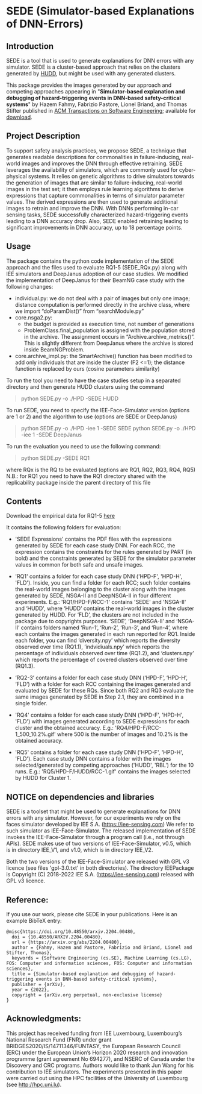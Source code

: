# SEDE (Simulator-based Explanations of DNN-Errors)

## Introduction

SEDE is a tool that is used to generate explanations for DNN errors with any simulator.
SEDE is a cluster-based approach that relies on the clusters generated by [HUDD](https://github.com/SNTSVV/HUDD-Toolset), but might be used with any generated clusters.

This package provides the images generated by our approach and competing approaches appearing in "**Simulator-based explanation and debugging of hazard-triggering events in DNN-based safety-critical systems**" by Hazem Fahmy, Fabrizio Pastore, Lionel Briand, and Thomas Stifter published in [ACM Transactions on Software Engineering](); available for [download](https://arxiv.org/abs/2204.00480).

## Project Description

To support safety analysis practices, we propose SEDE, a technique that generates readable descriptions for commonalities in failure-inducing, real-world images and improves the DNN through effective retraining. SEDE leverages the availability of simulators, which are commonly used for cyber-physical systems. It relies on genetic algorithms to drive simulators towards the generation of images that are similar to failure-inducing, real-world images in the test set; it then employs rule learning algorithms to derive expressions that capture  commonalities in terms of  simulator parameter values. The derived expressions are then used to generate additional images to retrain and improve the DNN. With DNNs performing in-car sensing tasks, SEDE successfully characterized hazard-triggering events leading to a DNN accuracy drop. Also, SEDE enabled retraining leading to significant improvements in DNN accuracy, up to 18 percentage points.

## Usage

The package contains the python code implementation of the SEDE approach and the files used to evaluate RQ1-5 (SEDE_RQx.py) along with IEE simulators and DeepJanus adoption of our case studies. We modified the implementation of DeepJanus for their BeamNG case study with the following changes:
* individual.py: we do not deal with a pair of images but only one image; distance computation is performed directly in the archive class, where we import “doParamDist()” from “searchModule.py” 
* core.nsga2.py: 
  * the budget is provided as execution time, not number of generations 
  * ProblemClass.final_population is assigned with the population stored in the archive. The assignment occurs in “Archive.archive_metrics()”. This is slightly different from DeepJanus where the archive is stored inside BeamNGProblem. 
* core.archive_impl.py: the SmartArchive() function has been modified to add only individuals that are inside the cluster (F2 <=1); the distance function is replaced by ours (cosine parameters similarity) 

To run the tool you need to have the case studies setup in a separated directory and then generate HUDD clusters using the command

> python SEDE.py -o ./HPD -SEDE HUDD

To run SEDE, you need to specify the IEE-Face-Simulator version (options are 1 or 2) and the algorithm to use (options are SEDE or DeepJanus)

> python SEDE.py -o ./HPD -iee 1 -SEDE SEDE
> python SEDE.py -o ./HPD -iee 1 -SEDE DeepJanus

To run the evaluation you need to use the following command:

> python SEDE.py -SEDE RQ1

where RQx is the RQ to be evaluated (options are RQ1, RQ2, RQ3, RQ4, RQ5)
N.B.: for RQ1 you need to have the RQ1 directory shared with the replicability package inside the parent directory of this file


## Contents

Download the empirical data for RQ1-5 [here](https://doi.org/10.6084/m9.figshare.19467401.v1)

It contains the following folders for evaluation:
* 'SEDE Expressions' contains the PDF files with the expressions generated by SEDE for each case study DNN.
For each RCC, the expression contains the constraints for the rules generated by PART (in bold) and the constraints generated by SEDE for the simulator parameter values in common for both safe and unsafe images.

* 'RQ1' contains a folder for each case study DNN ('HPD-F', 'HPD-H', 'FLD'). Inside, you can find a folder for each RCC; 
such folder contains the real-world images belonging to the cluster along with the images generated by SEDE, NSGA-II 
and DeepNSGA-II in four different experiments.
E.g.: 'RQ1/HPD-F/RCC-1' contains 'SEDE' and 'NSGA-II' and ‘HUDD', where ‘HUDD’ contains the real-world images in the cluster generated by HUDD. For ‘FLD’, the clusters are not included in the package due to copyrights purposes. ‘SEDE’, ‘DeepNSGA-II’ and ‘NSGA-II’ contains folders named ‘Run-1’, ‘Run-2’, ‘Run-3’, and ‘Run-4’, where each contains the images generated in each run reported for RQ1. Inside each folder, you can find ‘diversity.npy’ which reports the diversity observed over time (RQ1.1), ‘indvidiuals.npy’ which reports the percentage of individuals observed over time (RQ1.2), and ‘clusters.npy’ which reports the percentage of covered clusters observed over time (RQ1.3).

* ‘RQ2-3’ contains a folder for each case study DNN (‘HPD-F’, ‘HPD-H’, ‘FLD’) with a folder for each RCC containing the images generated and evaluated by SEDE for these RQs. Since both RQ2 and RQ3 evaluate the same images generated by SEDE in Step 2.1, they are combined in a single folder.

* 'RQ4' contains a folder for each case study DNN ('HPD-F', 'HPD-H', 'FLD') with images generated according to SEDE expressions for each cluster and the obtained accuracy.
E.g.: 'RQ4/HPD-F/RCC-1_500_10.2%.gif' where 500 is the number of images and 10.2% is the obtained accuracy.

* 'RQ5' contains a folder for each case study DNN ('HPD-F', 'HPD-H', 'FLD'). Each case study DNN contains a folder with the images selected/generated by competing approaches ('HUDD', 'RBL') for the 10 runs.
E.g.: 'RQ5/HPD-F/HUDD/RCC-1.gif' contains the images selected by HUDD for Cluster 1.

## NOTICE on dependencies and libraries

SEDE is a toolset that might be used to generate explanations for DNN errors with any simulator.
However, for our experiments we rely on the faces simulator developed by IEE S.A. (https://iee-sensing.com)
We refer to such simulator as IEE-Face-Simulator.
The released implementation of SEDE invokes the IEE-Face-Simulator through a program call (i.e., not through APIs).
SEDE makes use of two versions of IEE-Face-Simulator, v0.5, which is in directory IEE_V1, and v1.0, which is in directory IEE_V2.

Both the two versions of the IEE-Face-Simulator are released with GPL v3 licence (see files 'gpl-3.0.txt' in both directories).
The directory IEEPackage is Copyright (C) 2018-2022 IEE S.A. (https://iee-sensing.com) released with GPL v3 licence.

## Reference:

If you use our work, please cite SEDE in your publications. Here is an example BibTeX entry:
```
@misc{https://doi.org/10.48550/arxiv.2204.00480,
  doi = {10.48550/ARXIV.2204.00480},
  url = {https://arxiv.org/abs/2204.00480},
  author = {Fahmy, Hazem and Pastore, Fabrizio and Briand, Lionel and Stifter, Thomas},
  keywords = {Software Engineering (cs.SE), Machine Learning (cs.LG), FOS: Computer and information sciences, FOS: Computer and information sciences},
  title = {Simulator-based explanation and debugging of hazard-triggering events in DNN-based safety-critical systems},
  publisher = {arXiv},
  year = {2022},
  copyright = {arXiv.org perpetual, non-exclusive license}
}
```

## Acknowledgments:

This project has received funding from IEE Luxembourg, Luxembourg’s National Research Fund (FNR) under grant BRIDGES2020/IS/14711346/FUNTASY, the European Research Council (ERC) under the European Union’s Horizon 2020 research and innovation programme (grant agreement No 694277), and NSERC of Canada under the Discovery and CRC programs. Authors would like to thank Jun Wang for his contribution to IEE simulators. The experiments presented in this paper were carried out using the HPC facilities of the University of Luxembourg (see http://hpc.uni.lu).
